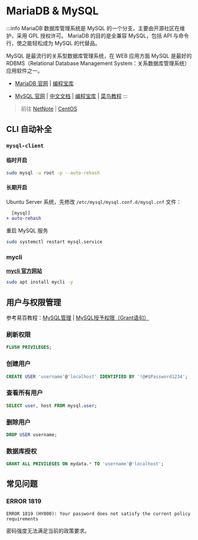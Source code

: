 # MariaDB & MySQL

:::info
MariaDB 数据库管理系统是 MySQL 的一个分支，主要由开源社区在维护，采用 GPL 授权许可。
MariaDB 的目的是全兼容 MySQL，包括 API 与命令行，使之能轻松成为 MySQL 的代替品。

MySQL 是最流行的关系型数据库管理系统，在 WEB 应用方面 MySQL 是最好的
RDBMS（Relational Database Management System：关系数据库管理系统）
应用软件之一。

- [MariaDB 官网](https://mariadb.org/)
  | [编程宝库](http://www.codebaoku.com/mariadb/mariadb-index.html)

- [MySQL 官网](https://www.mysql.com/cn/)
  | [中文文档](https://www.mysqlzh.com/)
  | [编程宝库](http://www.codebaoku.com/mysql/mysql-index.html)
  | [菜鸟教程](https://www.runoob.com/mysql/mysql-tutorial.html)
:::

> 前往 [NetNote](https://net.note.yue.zone/coding/MariaDB/)
> | [CentOS](https://net.note.yue.zone/serve/CentOS/MariaDB/)

## CLI 自动补全

### `mysql-client`

#### 临时开启

```sh
sudo mysql -u root -p --auto-rehash
```

#### 长期开启

Ubuntu Server 系统，先修改 `/etc/mysql/mysql.conf.d/mysql.cnf` 文件：

```diff title="/etc/mysql/mysql.conf.d/mysql.cnf"
  [mysql]
+ auto-rehash
```

重启 MySQL 服务

```sh
sudo systemctl restart mysql.service
```

### mycli

**[mycli 官方网站](https://www.mycli.net/)**

```sh
sudo apt install mycli -y
```

## 用户与权限管理

参考易百教程：[MySQL管理](https://www.yiibai.com/mysql/administration.html)
| [MySQL授予权限（Grant语句）](https://www.yiibai.com/mysql/grant.html)

### 刷新权限

```sql
FLUSH PRIVILEGES;
```
### 创建用户

```sql
CREATE USER 'username'@'localhost' IDENTIFIED BY '!@#$Password1234';
```

### 查看所有用户

```sql
SELECT user, host FROM mysql.user;
```

### 删除用户

```sql
DROP USER username;
```

### 数据库授权

```sql
GRANT ALL PRIVILEGES ON mydata.* TO 'username'@'localhost';
```

## 常见问题

### ERROR 1819

```text
ERROR 1819 (HY000): Your password does not satisfy the current policy requirements
```

密码强度无法满足当前的政策要求。

